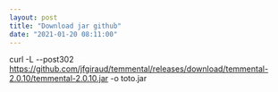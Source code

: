 ```yaml
---
layout: post
title: "Download jar github"
date: "2021-01-20 08:11:00"
---
```

curl -L --post302 https://github.com/jfgiraud/temmental/releases/download/temmental-2.0.10/temmental-2.0.10.jar -o toto.jar
